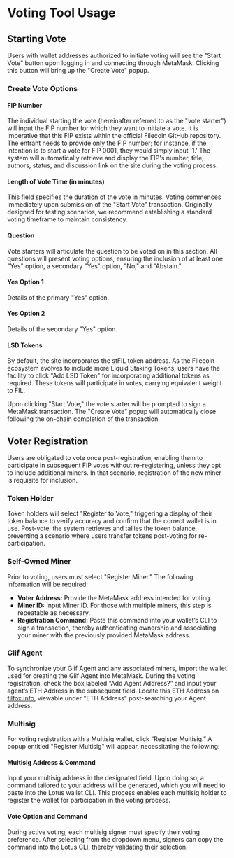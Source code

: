 # Voting Tool Usage

## Starting Vote

Users with wallet addresses authorized to initiate voting will see the "Start Vote" button upon logging in and connecting through MetaMask. Clicking this button will bring up the "Create Vote" popup.

### Create Vote Options

#### FIP Number
The individual starting the vote (hereinafter referred to as the "vote starter") will input the FIP number for which they want to initiate a vote. It is imperative that this FIP exists within the official Filecoin GitHub repository. The entrant needs to provide only the FIP number; for instance, if the intention is to start a vote for FIP 0001, they would simply input '1.' The system will automatically retrieve and display the FIP's number, title, authors, status, and discussion link on the site during the voting process.

#### Length of Vote Time (in minutes)
This field specifies the duration of the vote in minutes. Voting commences immediately upon submission of the "Start Vote" transaction. Originally designed for testing scenarios, we recommend establishing a standard voting timeframe to maintain consistency.

#### Question
Vote starters will articulate the question to be voted on in this section. All questions will present voting options, ensuring the inclusion of at least one "Yes" option, a secondary "Yes" option, "No," and "Abstain."

#### Yes Option 1
Details of the primary "Yes" option.

#### Yes Option 2
Details of the secondary "Yes" option.

#### LSD Tokens
By default, the site incorporates the stFIL token address. As the Filecoin ecosystem evolves to include more Liquid Staking Tokens, users have the facility to click "Add LSD Token" for incorporating additional tokens as required. These tokens will participate in votes, carrying equivalent weight to FIL.

Upon clicking "Start Vote," the vote starter will be prompted to sign a MetaMask transaction. The "Create Vote" popup will automatically close following the on-chain completion of the transaction.

## Voter Registration

Users are obligated to vote once post-registration, enabling them to participate in subsequent FIP votes without re-registering, unless they opt to include additional miners. In that scenario, registration of the new miner is requisite for inclusion.

### Token Holder
Token holders will select "Register to Vote," triggering a display of their token balance to verify accuracy and confirm that the correct wallet is in use. Post-vote, the system retrieves and tallies the token balance, preventing a scenario where users transfer tokens post-voting for re-participation.

### Self-Owned Miner
Prior to voting, users must select "Register Miner." The following information will be required:

- **Voter Address:** Provide the MetaMask address intended for voting.
- **Miner ID:** Input Miner ID. For those with multiple miners, this step is repeatable as necessary.
- **Registration Command:** Paste this command into your wallet’s CLI to sign a transaction, thereby authenticating ownership and associating your miner with the previously provided MetaMask address.

### Glif Agent
To synchronize your Glif Agent and any associated miners, import the wallet used for creating the Glif Agent into MetaMask. During the voting registration, check the box labeled “Add Agent Address?” and input your agent’s ETH Address in the subsequent field. Locate this ETH Address on [filfox.info](https://filfox.info), viewable under "ETH Address" post-searching your Agent address.

### Multisig
For voting registration with a Multisig wallet, click “Register Multisig.” A popup entitled "Register Multisig" will appear, necessitating the following:
#### Multisig Address & Command

Input your multisig address in the designated field. Upon doing so, a command tailored to your address will be generated, which you will need to paste into the Lotus wallet CLI. This process enables each multisig holder to register the wallet for participation in the voting process.

#### Vote Option and Command
During active voting, each multisig signer must specify their voting preference. After selecting from the dropdown menu, signers can copy the command into the Lotus CLI, thereby validating their selection.
